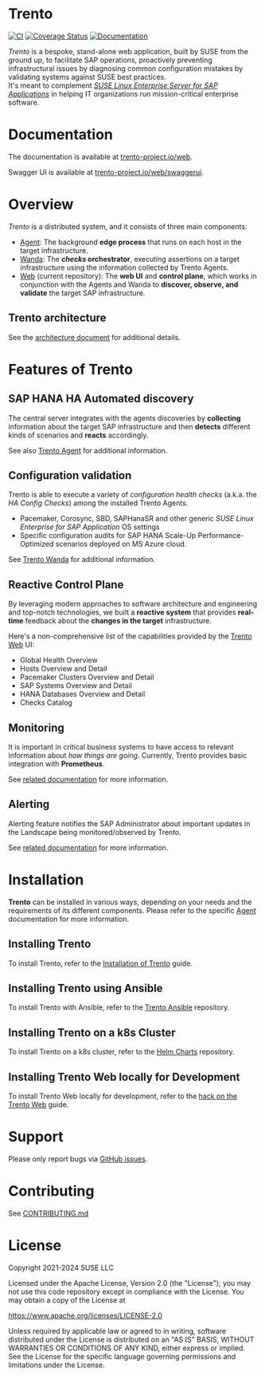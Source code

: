 # Trento

[![CI](https://github.com/trento-project/web/actions/workflows/ci.yaml/badge.svg)](https://github.com/trento-project/web/actions/workflows/ci.yaml)
[![Coverage Status](https://coveralls.io/repos/github/trento-project/web/badge.svg?branch=main)](https://coveralls.io/github/trento-project/web?branch=main)
[![Documentation](https://img.shields.io/badge/documentation-grey.svg)](https://trento-project.io/web/)

_Trento_ is a bespoke, stand-alone web application, built by SUSE from the ground up, to facilitate SAP operations, proactively preventing infrastructural issues by diagnosing common configuration mistakes by validating systems against SUSE best practices.  
It's meant to complement _[SUSE Linux Enterprise Server for SAP Applications](https://www.suse.com/products/sles-for-sap/)_ in helping IT organizations run mission-critical enterprise software.

# Documentation

The documentation is available at [trento-project.io/web](https://trento-project.io/web/).

Swagger UI is available at [trento-project.io/web/swaggerui](https://trento-project.io/web/swaggerui).

# Overview

_Trento_ is a distributed system, and it consists of three main components:

- [Agent](https://github.com/trento-project/agent): The background **edge process** that runs on each host in the target infrastructure.
- [Wanda](https://github.com/trento-project/wanda): The **_checks_ orchestrator**, executing assertions on a target infrastructure using the information collected by Trento Agents.
- [Web](https://github.com/trento-project/web) (current repository): The **web UI** and **control plane**, which works in conjunction with the Agents and Wanda to **discover, observe, and validate** the target SAP infrastructure.

## Trento architecture

See the [architecture document](https://github.com/trento-project/docs/blob/main/guides/architecture/trento-architecture.md) for additional details.

# Features of Trento

## SAP HANA HA Automated discovery

The central server integrates with the agents discoveries by **collecting** information about the target SAP infrastructure and then **detects** different kinds of scenarios and **reacts** accordingly.

See also [Trento Agent](https://github.com/trento-project/agent) for additional information.

## Configuration validation

Trento is able to execute a variety of _configuration health checks_ (a.k.a. the _HA Config Checks_) among the installed Trento Agents.

- Pacemaker, Corosync, SBD, SAPHanaSR and other generic _SUSE Linux Enterprise for SAP Application_ OS settings
- Specific configuration audits for SAP HANA Scale-Up Performance-Optimized scenarios deployed on MS Azure cloud.

See [Trento Wanda](https://github.com/trento-project/wanda) for additional information.

## Reactive Control Plane

By leveraging modern approaches to software architecture and engineering and top-notch technologies, we built a **reactive system** that provides **real-time** feedback about the **changes in the target** infrastructure.

Here's a non-comprehensive list of the capabilities provided by the [Trento Web](https://github.com/trento-project/web) UI:

- Global Health Overview
- Hosts Overview and Detail
- Pacemaker Clusters Overview and Detail
- SAP Systems Overview and Detail
- HANA Databases Overview and Detail
- Checks Catalog

## Monitoring

It is important in critical business systems to have access to relevant information about _how things are going_.
Currently, Trento provides basic integration with **Prometheus**.

See [related documentation](./guides/monitoring/monitoring.md) for more information.

## Alerting

Alerting feature notifies the SAP Administrator about important updates in the Landscape being monitored/observed by Trento.

See [related documentation](./guides/alerting/alerting.md) for more information.

# Installation

**Trento** can be installed in various ways, depending on your needs and the requirements of its different components. Please refer to the specific [Agent](https://github.com/trento-project/agent) documentation for more information.

## Installing Trento

To install Trento, refer to the [Installation of Trento](https://github.com/trento-project/docs/blob/main/guides/manual-installation.md) guide.

## Installing Trento using Ansible

To install Trento with Ansible, refer to the [Trento Ansible](https://github.com/trento-project/ansible) repository.

## Installing Trento on a k8s Cluster

To install Trento on a k8s cluster, refer to the [Helm Charts](https://github.com/trento-project/helm-charts) repository.

## Installing Trento Web locally for Development

To install Trento Web locally for development, refer to the [hack on the Trento Web](./guides/development/hack_on_the_trento.md) guide.

# Support

Please only report bugs via [GitHub issues](https://github.com/trento-project/web/issues).

# Contributing

See [CONTRIBUTING.md](CONTRIBUTING.md)

# License

Copyright 2021-2024 SUSE LLC

Licensed under the Apache License, Version 2.0 (the "License"); you may not use
this code repository except in compliance with the License. You may obtain a copy of the
License at

https://www.apache.org/licenses/LICENSE-2.0

Unless required by applicable law or agreed to in writing, software distributed
under the License is distributed on an "AS IS" BASIS, WITHOUT WARRANTIES OR
CONDITIONS OF ANY KIND, either express or implied. See the License for the
specific language governing permissions and limitations under the License.
